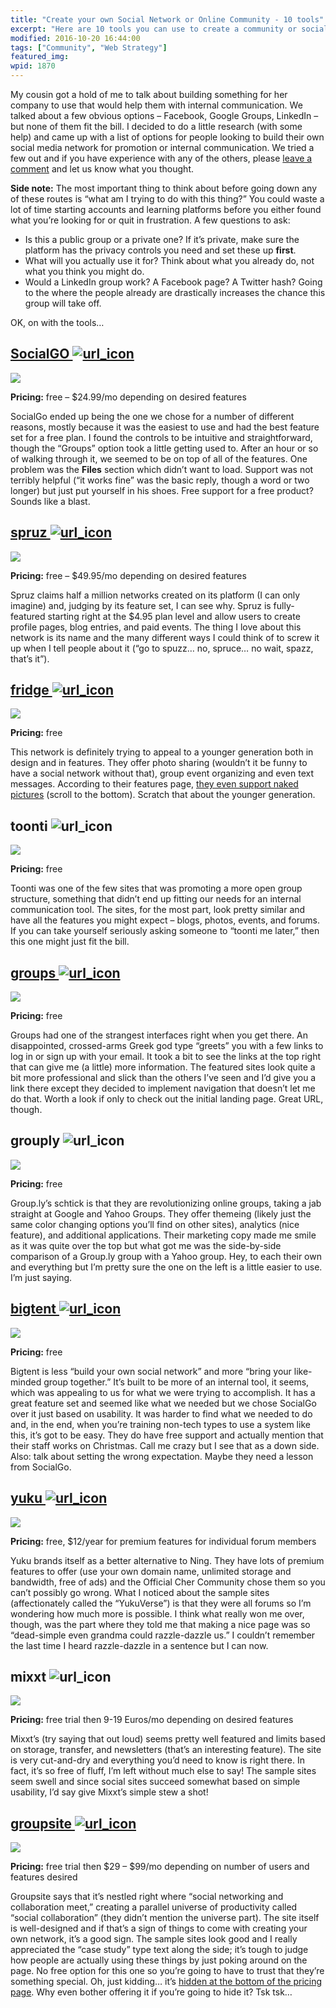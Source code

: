 ```yaml
---
title: "Create your own Social Network or Online Community - 10 tools"
excerpt: "Here are 10 tools you can use to create a community or social network online for free (in most cases)."
modified: 2016-10-20 16:44:00
tags: ["Community", "Web Strategy"]
featured_img:
wpid: 1870
---
```



My cousin got a hold of me to talk about building something for her company to use that would help them with internal communication. We talked about a few obvious options – Facebook, Google Groups, LinkedIn – but none of them fit the bill. I decided to do a little research (with some help) and came up with a list of options for people looking to build their own social media network for promotion or internal communication. We tried a few out and if you have experience with any of the others, please [leave a comment](#commentform) and let us know what you thought.

**Side note:** The most important thing to think about before going down any of these routes is “what am I trying to do with this thing?” You could waste a lot of time starting accounts and learning platforms before you either found what you’re looking for or quit in frustration. A few questions to ask:

- Is this a public group or a private one? If it’s private, make sure the platform has the privacy controls you need and set these up **first**.
- What will you actually use it for? Think about what you already do, not what you think you might do.
- Would a LinkedIn group work? A Facebook page? A Twitter hash? Going to the where the people already are drastically increases the chance this group will take off.

OK, on with the tools…

[SocialGO ![](/_images/2011/03/url_icon.gif "url_icon")](http://www.socialgo.com/)
------------------------------------------------------------------------------------------------------------------------

[![](https://lh5.googleusercontent.com/-BuKc4gVwjoc/ThuNyem0QkI/AAAAAAAABAk/fTLaBIOIsjo/create_social_network_socialgo.png)](http://www.socialgo.com/)

**Pricing:** free – $24.99/mo depending on desired features

SocialGo ended up being the one we chose for a number of different reasons, mostly because it was the easiest to use and had the best feature set for a free plan. I found the controls to be intuitive and straightforward, though the “Groups” option took a little getting used to. After an hour or so of walking through it, we seemed to be on top of all of the features. One problem was the **Files** section which didn’t want to load. Support was not terribly helpful (“it works fine” was the basic reply, though a word or two longer) but just put yourself in his shoes. Free support for a free product? Sounds like a blast.

[spruz ![](/_images/2011/03/url_icon.gif "url_icon")](http://www.spruz.com)
-----------------------------------------------------------------------------------------------------------------

[![](https://lh3.googleusercontent.com/-Lm92ve6ZkX0/ThuNycgyQrI/AAAAAAAABAo/5fJcXBgNA_k/create_social_network_spruz.png)](http://www.spruz.com/)

**Pricing:** free – $49.95/mo depending on desired features

Spruz claims half a million networks created on its platform (I can only imagine) and, judging by its feature set, I can see why. Spruz is fully-featured starting right at the $4.95 plan level and allow users to create profile pages, blog entries, and paid events. The thing I love about this network is its name and the many different ways I could think of to screw it up when I tell people about it (“go to spuzz… no, spruce… no wait, spazz, that’s it”).

[fridge ![](/_images/2011/03/url_icon.gif "url_icon")](http://www.frid.ge/)
-----------------------------------------------------------------------------------------------------------------

[![](https://lh4.googleusercontent.com/-5mG9VKIl-UM/ThuNxB64u-I/AAAAAAAABAM/JjHbJx2oy1E/create_social_network_fridge.png)](http://www.frid.ge/)

**Pricing:** free

This network is definitely trying to appeal to a younger generation both in design and in features. They offer photo sharing (wouldn’t it be funny to have a social network without that), group event organizing and even text messages. According to their features page, [they even support naked pictures](http://www.frid.ge/p/features) (scroll to the bottom). Scratch that about the younger generation.

toonti ![](/_images/2011/03/url_icon.gif "url_icon")
------------------------------------------------------------------------------------------

![](https://lh3.googleusercontent.com/-d8nEwrPHhts/ThuNylCN-8I/AAAAAAAABAs/9FEgsx2e3HA/create_social_network_toonti.png)

**Pricing:** free

Toonti was one of the few sites that was promoting a more open group structure, something that didn’t end up fitting our needs for an internal communication tool. The sites, for the most part, look pretty similar and have all the features you might expect – blogs, photos, events, and forums. If you can take yourself seriously asking someone to “toonti me later,” then this one might just fit the bill.

[groups ![](/_images/2011/03/url_icon.gif "url_icon")](http://grou.ps)
------------------------------------------------------------------------------------------------------------

[![](https://lh3.googleusercontent.com/-3Ts78hh_PwE/ThuNxcY2ILI/AAAAAAAABAY/NzpN1PSiVxw/create_social_network_groups.png)](http://grou.ps/)

**Pricing:** free

Groups had one of the strangest interfaces right when you get there. An disappointed, crossed-arms Greek god type “greets” you with a few links to log in or sign up with your email. It took a bit to see the links at the top right that can give me (a little) more information. The featured sites look quite a bit more professional and slick than the others I’ve seen and I’d give you a link there except they decided to implement navigation that doesn’t let me do that. Worth a look if only to check out the initial landing page. Great URL, though.

grouply ![](/_images/2011/03/url_icon.gif "url_icon")
-------------------------------------------------------------------------------------------

![](https://lh4.googleusercontent.com/-CZoGuxdlce0/ThuNxClI2OI/AAAAAAAABAU/ExY45lls0J4/create_social_network_grouply.png)

**Pricing:** free

Group.ly’s schtick is that they are revolutionizing online groups, taking a jab straight at Google and Yahoo Groups. They offer themeing (likely just the same color changing options you’ll find on other sites), analytics (nice feature), and additional applications. Their marketing copy made me smile as it was quite over the top but what got me was the side-by-side comparison of a Group.ly group with a Yahoo group. Hey, to each their own and everything but I’m pretty sure the one on the left is a little easier to use. I’m just saying.

[bigtent ![](/_images/2011/03/url_icon.gif "url_icon")](http://www.bigtent.com/)
----------------------------------------------------------------------------------------------------------------------

[![](https://lh3.googleusercontent.com/-8U0carVX2fk/ThuNxCcDtTI/AAAAAAAABAQ/5al4ug91nUw/create_social_network_bigtent.png)](http://www.bigtent.com/)

**Pricing:** free

Bigtent is less “build your own social network” and more “bring your like-minded group together.” It’s built to be more of an internal tool, it seems, which was appealing to us for what we were trying to accomplish. It has a great feature set and seemed like what we needed but we chose SocialGo over it just based on usability. It was harder to find what we needed to do and, in the end, when you’re training non-tech types to use a system like this, it’s got to be easy. They do have free support and actually mention that their staff works on Christmas. Call me crazy but I see that as a down side. Also: talk about setting the wrong expectation. Maybe they need a lesson from SocialGo.

[yuku ![](/_images/2011/03/url_icon.gif "url_icon")](http://www.yuku.com)
---------------------------------------------------------------------------------------------------------------

![](https://lh4.googleusercontent.com/-aB93ayo0m94/ThuNyqu2SMI/AAAAAAAABAw/RTZSnzBfxTg/create_social_network_yuku.png)

**Pricing:** free, $12/year for premium features for individual forum members

Yuku brands itself as a better alternative to Ning. They have lots of premium features to offer (use your own domain name, unlimited storage and bandwidth, free of ads) and the Official Cher Community chose them so you can’t possibly go wrong. What I noticed about the sample sites (affectionately called the “YukuVerse”) is that they were all forums so I’m wondering how much more is possible. I think what really won me over, though, was the part where they told me that making a nice page was so “dead-simple even grandma could razzle-dazzle us.” I couldn’t remember the last time I heard razzle-dazzle in a sentence but I can now.

## mixxt ![](/_images/2011/03/url_icon.gif "url_icon")

![](https://lh3.googleusercontent.com/-_pHsNSkO_ZU/ThuNx9PULDI/AAAAAAAABAg/d-tfUtK8nOc/create_social_network_mixxt.png)

**Pricing:** free trial then 9-19 Euros/mo depending on desired features

Mixxt’s (try saying that out loud) seems pretty well featured and limits based on storage, transfer, and newsletters (that’s an interesting feature). The site is very cut-and-dry and everything you’d need to know is right there. In fact, it’s so free of fluff, I’m left without much else to say! The sample sites seem swell and since social sites succeed somewhat based on simple usability, I’d say give Mixxt’s simple stew a shot!

[groupsite ![](/_images/2011/03/url_icon.gif "url_icon")](http://www.groupsite.com)
-------------------------------------------------------------------------------------------------------------------------

[![](https://lh6.googleusercontent.com/-AM0Rpbw2rUM/ThuNx5KnJ4I/AAAAAAAABAc/zWrje9GpkK4/create_social_network_groupsite.png)](http://www.groupsite.com/)

**Pricing:** free trial then $29 – $99/mo depending on number of users and features desired

Groupsite says that it’s nestled right where “social networking and collaboration meet,” creating a parallel universe of productivity called “social collaboration” (they didn’t mention the universe part). The site itself is well-designed and if that’s a sign of things to come with creating your own network, it’s a good sign. The sample sites look good and I really appreciated the “case study” type text along the side; it’s tough to judge how people are actually using these things by just poking around on the page. No free option for this one so you’re going to have to trust that they’re something special. Oh, just kidding… it’s [hidden at the bottom of the pricing page](https://www.groupsite.com/register?plan=FreePlan). Why even bother offering it if you’re going to hide it? Tsk tsk…

